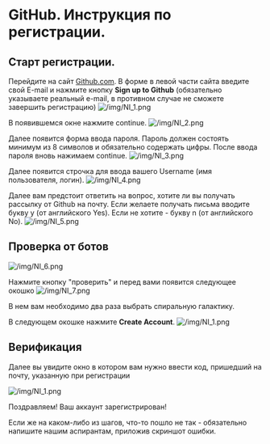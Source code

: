 # GitHub. Инструкция по регистрации.
## Старт регистрации. 

Перейдите на сайт [Github.com](https://github.com).
В форме в левой части сайта введите свой E-mail и нажмите кнопку **Sign up to Github** (обязательно указываете реальный e-mail, в противном случае не сможете завершить регистрацию)
![/img/NI_1.png](https://github.com/MihailOkatev/guides/blob/master/github/img/NI_1.png)

В появившемся окне нажмите continue.
![/img/NI_2.png](https://github.com/MihailOkatev/guides/blob/master/github/img/NI_2.png)

Далее появится форма ввода пароля. Пароль должен состоять минимум из 8 символов и обязательно содержать цифры. После ввода пароля вновь нажимаем continue.
![/img/NI_3.png](https://github.com/MihailOkatev/guides/blob/master/github/img/NI_3.png)

Далее появится строчка для ввода вашего Username (имя пользователя, логин).
![/img/NI_4.png](https://github.com/MihailOkatev/guides/blob/master/github/img/NI_4.png)

Далее вам предстоит ответить на вопрос, хотите ли вы получать рассылку от Github на почту.
Если желаете получать письма вводите букву y (от английского Yes). Если не хотите - букву n (от английского No).
![/img/NI_5.png](https://github.com/MihailOkatev/guides/blob/master/github/img/NI_5.png)

## Проверка от ботов
![/img/NI_6.png](https://github.com/MihailOkatev/guides/blob/master/github/img/NI_6.png)

Нажмите кнопку "проверить" и перед вами появится следующее окошко
![/img/NI_7.png](https://github.com/MihailOkatev/guides/blob/master/github/img/NI_7.png)

В нем вам необходимо два раза выбрать спиральную галактику.

В следующем окошке нажмите **Create Account**.
![/img/NI_1.png](https://github.com/MihailOkatev/guides/blob/master/github/img/NI_8.png)

## Верификация
Далее вы увидите окно в котором вам нужно ввести код, пришедший на почту, указанную при регистрации

![/img/NI_1.png](https://github.com/MihailOkatev/guides/blob/master/github/img/NI_9.png)

Поздравляем! Ваш аккаунт зарегистрирован!

Если же на каком-либо из шагов, что-то пошло не так - обязательно напишите нашим аспирантам, приложив скриншот ошибки.